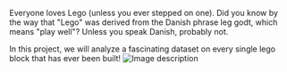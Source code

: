 Everyone loves Lego (unless you ever stepped on one). Did you know by the way that "Lego" was derived from the Danish phrase leg godt, which means "play well"? Unless you speak Danish, probably not.

In this project, we will analyze a fascinating dataset on every single lego block that has ever been built!
![Image description](DataCamp-Projects-Python/Lego-dataset-Analysis/datasets/lego-bricks.jpeg)
